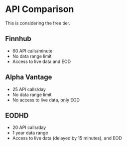 # API Comparison
This is considering the free tier.

## Finnhub
- 60 API calls/minute
- No data range limit
- Access to live data and EOD

## Alpha Vantage
- 25 API calls/day
- No data range limit
- No access to live data, only EOD

## EODHD
- 20 API calls/day 
- 1 year data range
- Access to live data (delayed by 15 minutes), and EOD
